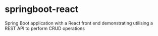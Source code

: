 # springboot-react
Spring Boot application with a React front end demonstrating utilising a REST API to perform CRUD operations
